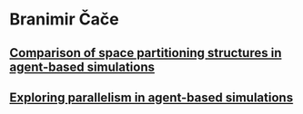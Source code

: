 # Branimir Čače

## [Comparison of space partitioning structures in agent-based simulations](tay.md)

## [Exploring parallelism in agent-based simulations](ochre.md)
